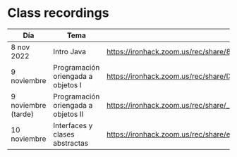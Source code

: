 # Class recordings

| Día                 | Tema                                 | Enlace                                                       |
| ------------------- | ------------------------------------ | ------------------------------------------------------------ |
| 8 nov 2022          | Intro Java                           | https://ironhack.zoom.us/rec/share/88yapbcvAjz6JX1wB3M5Ux0TqwCc3qpL5vZYNOYKk67N6DA-PBYuBysRfa1szvU.frzFHd8KjFwT-hJt |
| 9 noviembre         | Programación oriengada a objetos  I  | https://ironhack.zoom.us/rec/share/IXTC2CLXKIzA98QPLmr-PpeNruh91jZK18o4NERyLYDCHGKgreJa8uN-zisqo13a.Z3xZtqhAovQija6t |
| 9 noviembre (tarde) | Programación oriengada a objetos  II | https://ironhack.zoom.us/rec/share/_sWxDVCs3uQmj6teBwzHQOpwJ1zwj9Uk9BP8E5LiRnbmVjcNPaA9L4kEgVopOvmq.wv3ZDNsa3MJZOjkl |
| 10 noviembre        | Interfaces y clases abstractas       | https://ironhack.zoom.us/rec/share/egqTIDxes2Ec_fgIMdPFK2jwQsaX_bwWPnd6ivi4UFqCCZK-LUPs6REv059l9kN6.2thHm2wTtnwUk2_M |


